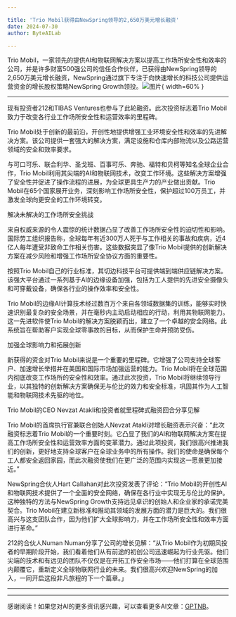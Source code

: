 ```yaml
---

title: 'Trio Mobil获得由NewSpring领导的2,650万美元增长融资'
date: 2024-07-30
author: ByteAILab

---
```


Trio Mobil，一家领先的提供AI和物联网解决方案以提高工作场所安全性和效率的公司，并是许多财富500强公司的信任合作伙伴，已获得由NewSpring领导的2,650万美元增长融资，NewSpring通过旗下专注于向快速增长的科技公司提供运营资金的增长股权策略NewSpring Growth领投。![图片](https://ai-techpark.com/wp-content/uploads/2024/07/Trio-Mo-960x540.jpg){ width=60% }

---
现有投资者212和TIBAS Ventures也参与了此轮融资。此次投资标志着Trio Mobil致力于改变各行业工作场所安全性和运营效率的里程碑。

Trio Mobil处于创新的最前沿，开创性地提供增强工业环境安全性和效率的先进解决方案。该公司提供一套强大的解决方案，满足设施和仓库内部物流以及公路运营领域的安全和效率要求。

与可口可乐、联合利华、圣戈班、百事可乐、奔驰、福特和贝柯等知名全球企业合作，Trio Mobil利用其尖端的AI和物联网技术，改变工作环境。这些解决方案增强了安全性并促进了操作流程的进展，为全球更具生产力的产业做出贡献。Trio Mobil在65个国家展开业务，深刻影响工作场所安全性，保护超过100万员工，并激发全球向更安全的工作环境转变。

解决未解决的工作场所安全挑战

来自权威来源的令人震惊的统计数据凸显了改善工作场所安全性的迫切性和影响。国际劳工组织报告称，全球每年有近300万人死于与工作相关的事故和疾病，近4亿人每年遭受非致命工作相关伤害。这些数据突显了像Trio Mobil提供的创新解决方案在减少风险和增强工作场所安全协议方面的重要性。

按照Trio Mobil自己的行业标准，其切边科技平台可提供端到端供应链解决方案。该强大平台通过一系列基于AI的边缘设备加强，包括为工人提供的先进安全摄像头和可穿戴设备，确保各行业的操作效率和安全性。

Trio Mobil的边缘AI计算技术经过数百万个来自各领域数据集的训练，能够实时快速识别最复杂的安全场景，并在毫秒内主动启动相应的行动，利用其物联网能力。这一先进软件使Trio Mobil的解决方案脱颖而出，建立了一个卓越的安全网络。此系统旨在帮助客户实现全球零事故的目标，从而保护生命并预防受伤。

加强全球影响力和拓展创新

新获得的资金对Trio Mobil来说是一个重要的里程碑。它增强了公司支持全球客户、加速增长举措并在美国和国际市场加强运营的能力。Trio Mobil将在全球范围内彻底改变工作场所的安全性和效率。通过此次投资，Trio Mobil将继续领导行业，以其独特的创新解决方案确保无与伦比的效力和安全标准，巩固其作为人工智能和物联网技术先驱的地位。

Trio Mobil的CEO Nevzat Atakli和投资者就里程碑式融资回合分享见解

Trio Mobil的首席执行官兼联合创始人Nevzat Atakli对增长融资表示兴奋：“此次融资标志着Trio Mobil的一个重要时刻。它凸显了我们的AI和物联网解决方案在提高工作场所安全性和运营效率方面的变革潜力。通过此项投资，我们很高兴推进我们的创新，更好地支持全球客户在全球业务中的所有操作。我们的使命是确保每个工人都安全返回家园，而此次融资使我们在更广泛的范围内实现这一愿景更加接近。”

NewSpring合伙人Hart Callahan对此次投资发表了评论：“Trio Mobil的开创性AI和物联网技术提供了一个全面的安全网络，确保在各行业中实现无与伦比的保护。这种独特的方法与NewSpring Growth支持远见卓识的创始人和企业家的承诺完美契合。Trio Mobil在建立新标准和推动其领域的发展方面的潜力是巨大的。我们很高兴与这支团队合作，因为他们扩大全球影响力，并在工作场所安全性和效率方面进行革命。”

212的合伙人Numan Numan分享了公司的增长见解：“从Trio Mobil作为初期风投者的早期阶段开始，我们看着他们从有前途的初创公司迅速崛起为行业先驱。他们尖端的技术和有远见的团队不仅仅是在开拓工作安全市场——他们打算在全球范围内颠覆它，重新定义全球物联网行业的未来。我们很高兴欢迎NewSpring的加入，一同开启这段非凡旅程的下一个篇章。」

---
---
感谢阅读！如果您对AI的更多资讯感兴趣，可以查看更多AI文章：[GPTNB](https://gptnb.com)。